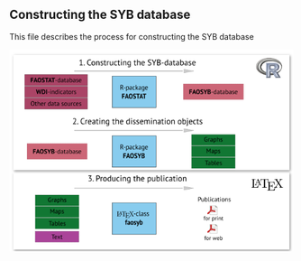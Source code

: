 Constructing the SYB database
-------------------------------------------

This file describes the process for constructing the SYB database

![SYB yearbook process](../misc/sybprocess.png)
